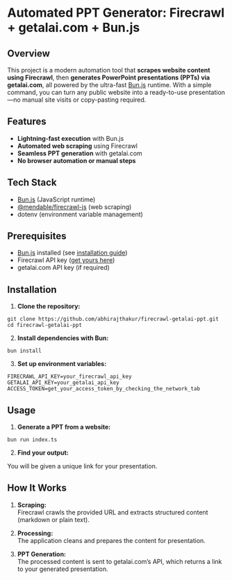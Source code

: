 # Automated PPT Generator: Firecrawl + getalai.com + Bun.js

## Overview

This project is a modern automation tool that **scrapes website content using Firecrawl**, then **generates PowerPoint presentations (PPTs) via getalai.com**, all powered by the ultra-fast [Bun.js](https://bun.sh/) runtime. With a simple command, you can turn any public website into a ready-to-use presentation—no manual site visits or copy-pasting required.

## Features

- **Lightning-fast execution** with Bun.js
- **Automated web scraping** using Firecrawl
- **Seamless PPT generation** with getalai.com
- **No browser automation or manual steps**

## Tech Stack

- [Bun.js](https://bun.sh/) (JavaScript runtime)
- [@mendable/firecrawl-js](https://github.com/mendableai/firecrawl) (web scraping)
- dotenv (environment variable management)

## Prerequisites

- [Bun.js](https://bun.sh/) installed (see [installation guide](https://bun.sh/docs/installation))
- Firecrawl API key ([get yours here](https://firecrawl.dev))
- getalai.com API key (if required)

## Installation

1. **Clone the repository:**

```
git clone https://github.com/abhirajthakur/firecrawl-getalai-ppt.git
cd firecrawl-getalai-ppt
```

2. **Install dependencies with Bun:**

```
bun install
```

3. **Set up environment variables:**

```
FIRECRAWL_API_KEY=your_firecrawl_api_key
GETALAI_API_KEY=your_getalai_api_key
ACCESS_TOKEN=get_your_access_token_by_checking_the_network_tab
```

## Usage

1. **Generate a PPT from a website:**

```
bun run index.ts
```

2. **Find your output:**

You will be given a unique link for your presentation.

## How It Works

1. **Scraping:**  
   Firecrawl crawls the provided URL and extracts structured content (markdown or plain text).

2. **Processing:**  
   The application cleans and prepares the content for presentation.

3. **PPT Generation:**  
   The processed content is sent to getalai.com’s API, which returns a link to your generated presentation.
